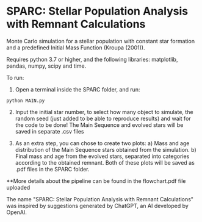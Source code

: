 # SPARC:  Stellar Population Analysis with Remnant Calculations


Monte Carlo simulation for a stellar population with constant star formation and a predefined Initial Mass Function (Kroupa (2001)).

Requires python 3.7 or higher, and the following libraries: matplotlib, pandas, numpy, scipy and time.

To run:
1) Open a terminal inside the SPARC folder, and run:

``` python MAIN.py ```

2) Input the initial star number, to select how many object to simulate, the random seed (just added to be able to reproduce results) and wait for the code to be done! The Main Sequence and evolved stars will be saved in separate .csv files

3) As an extra step, you can chose to create two plots:
a) Mass and age distribution of the Main Sequence stars obtained from the simulation.
b) Final mass and age from the evolved stars, separated into categories according to the obtained remnant.
Both of these plots will be saved as .pdf files in the SPARC folder.

**More details about the pipeline can be found in the flowchart.pdf file uploaded

The name "SPARC: Stellar Population Analysis with Remnant Calculations" was inspired by suggestions generated by ChatGPT, an AI developed by OpenAI.
